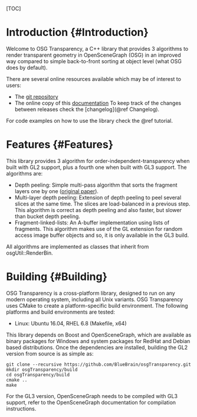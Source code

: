 [TOC]

# Introduction {#Introduction}

Welcome to OSG Transparency, a C++ library that provides 3 algorithms to render
transparent geometry in OpenSceneGraph (OSG) in an improved way compared to
simple back-to-front sorting at object level (what OSG does by default).

There are several online resources available which may be of interest to
users:
* The [git repository](ssh://github.com/BlueBrain/osgTransparency.git)
* The online copy of this [documentation](https://bluebrain.github.io/osgTransparency-0.8/)
To keep track of the changes between releases check the [changelog](@ref Changelog).

For code examples on how to use the library check the @ref tutorial.

# Features {#Features}

This library provides 3 algorithm for order-independent-transparency when built
with GL2 support, plus a fourth one when built with GL3 support. The algorithms
are:
* Depth peeling: Simple multi-pass algorithm that sorts the fragment layers
  one by one ([original paper](http://developer.download.nvidia.com/SDK/10/opengl/src/dual_depth_peeling/doc/DualDepthPeeling.pdf)).
* Multi-layer depth peeling: Extension of depth peeling to peel several
  slices at the same time. The slices are load-balanced in a previous step.
  This algorithm is correct as depth peeling and also faster, but slower
  than bucket depth peeling.
* Fragment-linked-lists: An A-buffer implementation using lists of fragments.
  This algorithm makes use of the GL extension for random access image buffer
  objects and so, it is only available in the GL3 build.

All algorithms are implemented as classes that inherit from osgUtil::RenderBin.

# Building {#Building}

OSG Transparency is a cross-platform library, designed to run on any modern
operating system, including all Unix variants. OSG Transparency uses CMake to
create a platform-specific build environment. The following platforms and build
environments are tested:

* Linux: Ubuntu 16.04, RHEL 6.8 (Makefile, x64)

This library depends on Boost and OpenSceneGraph, which are available as binary
packages for Windows and system packages for RedHat and Debian based
distributions. Once the dependencies are installed, building the GL2 version
from source is as simple as:

    git clone --recursive https://github.com/BlueBrain/osgTransparency.git
    mkdir osgTransparency/build
    cd osgTransparency/build
    cmake ..
    make

For the GL3 version, OpenSceneGraph needs to be compiled with GL3 support,
refer to the OpenSceneGraph documentation for compilation instructions.

